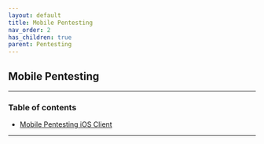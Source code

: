 ```yaml
---
layout: default
title: Mobile Pentesting
nav_order: 2
has_children: true
parent: Pentesting
---
```


## Mobile Pentesting 

---

### Table of contents
- [Mobile Pentesting iOS Client](./Mobile_iOS-Client.md)

---




